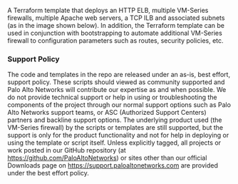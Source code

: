 A Terraform template that deploys an HTTP ELB, multiple VM-Series firewalls, multiple Apache web servers, a TCP ILB and associated subnets (as in the image shown below). In addition, the Terraform template can be used in conjunction with bootstrapping to automate additional VM-Series firewall to configuration parameters such as routes, security policies, etc. 

 
### Support Policy

The code and templates in the repo are released under an as-is, best effort, support policy. These scripts should viewed as community supported and Palo Alto Networks will contribute our expertise as and when possible. We do not provide technical support or help in using or troubleshooting the components of the project through our normal support options such as Palo Alto Networks support teams, or ASC (Authorized Support Centers) partners and backline support options. The underlying product used (the VM-Series firewall) by the scripts or templates are still supported, but the support is only for the product functionality and not for help in deploying or using the template or script itself. Unless explicitly tagged, all projects or work posted in our GitHub repository (at https://github.com/PaloAltoNetworks) or sites other than our official Downloads page on https://support.paloaltonetworks.com are provided under the best effort policy.
 
